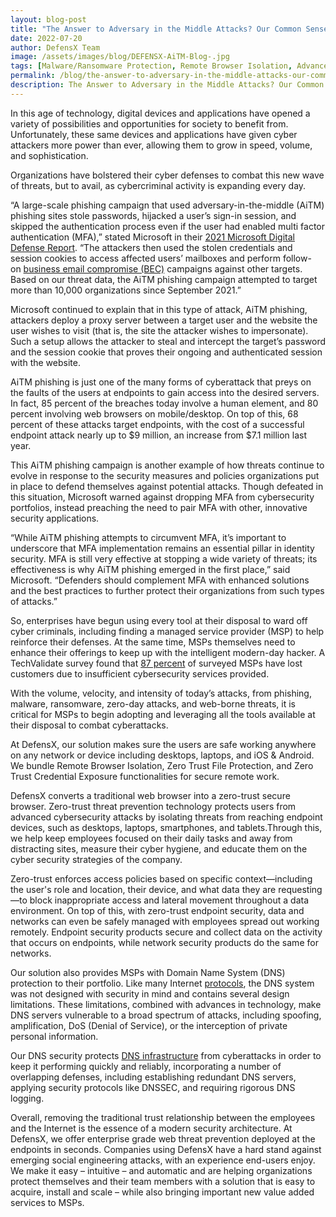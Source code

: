 ```yaml
---
layout: blog-post
title: "The Answer to Adversary in the Middle Attacks? Our Common Sense Solution Stopping Web-borne Threats At The Edge"
date: 2022-07-20
author: DefensX Team
image: /assets/images/blog/DEFENSX-AiTM-Blog-.jpg
tags: [Malware/Ransomware Protection, Remote Browser Isolation, Advanced URL Protection, File Isolation, SaaS Access Protection]
permalink: /blog/the-answer-to-adversary-in-the-middle-attacks-our-common-sense-solution-stopping-web-borne-threats-at-the-edge/
description: The Answer to Adversary in the Middle Attacks? Our Common Sense Solution Stopping Web-borne Threats At The Edge
---
```


 
 
<p>In this age of technology, digital devices and applications have opened a variety of possibilities and opportunities for society to benefit from. Unfortunately, these same devices and applications have given cyber attackers more power than ever, allowing them to grow in speed, volume, and sophistication.</p>
<p>Organizations have bolstered their cyber defenses to combat this new wave of threats, but to avail, as cybercriminal activity is expanding every day.&nbsp;</p>
<p>“A large-scale phishing campaign that used adversary-in-the-middle (AiTM) phishing sites stole passwords, hijacked a user’s sign-in session, and skipped the authentication process even if the user had enabled multi factor authentication (MFA),” stated Microsoft in their&nbsp;<a href="https://www.microsoft.com/security/blog/2021/10/11/how-cyberattacks-are-changing-according-to-new-microsoft-digital-defense-report/" target="_blank">2021 Microsoft Digital Defense Repor</a><a href="https://www.microsoft.com/security/blog/2021/10/11/how-cyberattacks-are-changing-according-to-new-microsoft-digital-defense-report/">t</a>. “The attackers then used the stolen credentials and session cookies to access affected users’ mailboxes and perform follow-on&nbsp;<a href="https://www.microsoft.com/security/blog/2021/05/06/business-email-compromise-how-microsoft-is-combating-this-costly-threat/" target="_blank">business email compromise (BEC)</a>&nbsp;campaigns against other targets. Based on our threat data, the AiTM phishing campaign attempted to target more than 10,000 organizations since September 2021.”</p>
<p>Microsoft continued to explain that in this type of attack, AiTM phishing, attackers deploy a proxy server between a target user and the website the user wishes to visit (that is, the site the attacker wishes to impersonate). Such a setup allows the attacker to steal and intercept the target’s password and the session cookie that proves their ongoing and authenticated session with the website.</p>
<p>AiTM phishing is just one of the many forms of cyberattack that preys on the faults of the users at endpoints to gain access into the desired servers. In fact, 85 percent of the breaches today involve a human element, and 80 percent involving web browsers on mobile/desktop. On top of this, 68 percent of these attacks target endpoints, with the cost of a successful endpoint attack nearly up to $9 million, an increase from $7.1 million last year.</p>
<p>This AiTM phishing campaign is another example of how threats continue to evolve in response to the security measures and policies organizations put in place to defend themselves against potential attacks. Though defeated in this situation, Microsoft warned against dropping MFA from cybersecurity portfolios, instead preaching the need to pair MFA with other, innovative security applications.</p>
<p>“While AiTM phishing attempts to circumvent MFA, it’s important to underscore that MFA implementation remains an essential pillar in identity security. MFA is still very effective at stopping a wide variety of threats; its effectiveness is why AiTM phishing emerged in the first place,” said Microsoft. “Defenders should complement MFA with enhanced solutions and the best practices to further protect their organizations from such types of attacks.”</p>
<p>So, enterprises have begun using every tool at their disposal to ward off cyber criminals, including finding a managed service provider (MSP) to help reinforce their defenses. At the same time, MSPs themselves need to enhance their offerings to keep up with the intelligent modern-day hacker. A TechValidate survey found that&nbsp;<a href="https://www.defensx.com/security-for-msps/">87 percent</a>&nbsp;of surveyed MSPs have lost customers due to insufficient cybersecurity services provided.&nbsp;</p>
<p>With the volume, velocity, and intensity of today’s attacks, from phishing, malware, ransomware, zero-day attacks, and web-borne threats, it is critical for MSPs to begin adopting and leveraging all the tools available at their disposal to combat cyberattacks.&nbsp;</p>
<p>At DefensX, our solution makes sure the users are safe working anywhere on any network or device including desktops, laptops, and iOS &amp; Android. We bundle Remote Browser Isolation, Zero Trust File Protection, and Zero Trust Credential Exposure functionalities for secure remote work.&nbsp;</p>
<p>DefensX converts a traditional web browser into a zero-trust secure browser. Zero-trust threat prevention technology protects users from advanced cybersecurity attacks by isolating threats from reaching endpoint devices, such as desktops, laptops, smartphones, and tablets.Through this, we help keep employees focused on their daily tasks and away from distracting sites, measure their cyber hygiene, and educate them on the cyber security strategies of the company.</p>
<p>Zero-trust enforces access policies based on specific context—including the user's role and location, their device, and what data they are requesting—to block inappropriate access and lateral movement throughout a data environment. On top of this, with zero-trust endpoint security, data and networks can even be safely managed with employees spread out working remotely. Endpoint security products secure and collect data on the activity that occurs on endpoints, while network security products do the same for networks.</p>
<p>Our solution also provides MSPs with Domain Name System (DNS) protection to their portfolio. Like many Internet&nbsp;<a href="https://www.cloudflare.com/learning/network-layer/what-is-a-protocol/" target="_blank">protocols</a>, the DNS system was not designed with security in mind and contains several design limitations. These limitations, combined with advances in technology, make DNS servers vulnerable to a broad spectrum of attacks, including spoofing, amplification, DoS (Denial of Service), or the interception of private personal information.</p>
<p>Our DNS security protects&nbsp;<a href="https://www.cloudflare.com/learning/dns/what-is-dns/" target="_blank">DNS infrastructure</a>&nbsp;from cyberattacks in order to keep it performing quickly and reliably, incorporating a number of overlapping defenses, including establishing redundant DNS servers, applying security protocols like DNSSEC, and requiring rigorous DNS logging.&nbsp;</p>
<p>Overall, removing the traditional trust relationship between the employees and the Internet is the essence of a modern security architecture. At DefensX, we offer enterprise grade web threat prevention deployed at the endpoints in seconds. Companies using DefensX have a hard stand against emerging social engineering attacks, with an experience end-users enjoy. We make it easy – intuitive – and automatic and are helping organizations protect themselves and their team members with a solution that is easy to acquire, install and scale – while also bringing important new value added services to MSPs.</p>
 